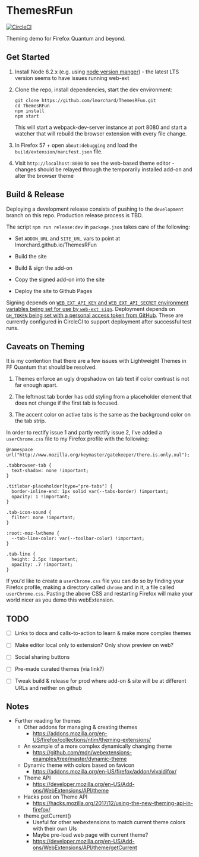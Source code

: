 # ThemesRFun

[![CircleCI](https://circleci.com/gh/lmorchard/ThemesRFun.svg?style=svg)](https://circleci.com/gh/lmorchard/ThemesRFun)

Theming demo for Firefox Quantum and beyond. 

## Get Started

1. Install Node 6.2.x (e.g. using [node version manger][nvm]) - the latest LTS
   version seems to have issues running web-ext

1. Clone the repo, install dependencies, start the dev environment:
   
   ```
   git clone https://github.com/lmorchard/ThemesRFun.git
   cd ThemesRFun
   npm install
   npm start
   ```

   This will start a webpack-dev-server instance at port 8080 and start a
   watcher that will rebuild the browser extension with every file change.

1. In Firefox 57 + open `about:debugging` and load the
   `build/extension/manifest.json` file.

1. Visit `http://localhost:8080` to see the web-based theme editor - changes
   should be relayed through the temporarily installed add-on and alter the
   browser theme

[nvm]: https://github.com/creationix/nvm

## Build & Release

Deploying a development release consists of pushing to the `development` branch
on this repo. Production release process is TBD.

The script `npm run release:dev` in `package.json` takes care of the following:

* Set `ADDON_URL` and `SITE_URL` vars to point at lmorchard.github.io/ThemesRFun

* Build the site

* Build & sign the add-on

* Copy the signed add-on into the site

* Deploy the site to Github Pages

Signing depends on [`WEB_EXT_API_KEY` and `WEB_EXT_API_SECRET` environment
variables being set for use by `web-ext sign`][sign]. Deployment depends on
[`GH_TOKEN` being set with a personal access token from GitHub][ghtoken]. These
are currently configured in CircleCI to support deployment after successful
test runs.

[ghtoken]: https://github.com/settings/tokens
[sign]: https://developer.mozilla.org/en-US/Add-ons/WebExtensions/web-ext_command_reference#web-ext_sign

## Caveats on Theming

It is my contention that there are a few issues with Lightweight Themes in FF
Quantum that should be resolved.

1. Themes enforce an ugly dropshadow on tab text if color contrast is not far
   enough apart.

2. The leftmost tab border has odd styling from a placeholder element that does
   not change if the first tab is focused.

3. The accent color on active tabs is the same as the background color on the
   tab strip.

In order to rectify issue 1 and partly rectify issue 2, I've added a
`userChrome.css` file to my Firefox profile with the following: 

```
@namespace url("http://www.mozilla.org/keymaster/gatekeeper/there.is.only.xul");

.tabbrowser-tab { 
  text-shadow: none !important; 
}

.titlebar-placeholder[type="pre-tabs"] {
  border-inline-end: 1px solid var(--tabs-border) !important;
  opacity: 1 !important;
}

.tab-icon-sound {
  filter: none !important;
}

:root:-moz-lwtheme {
  --tab-line-color: var(--toolbar-color) !important;
}

.tab-line {
  height: 2.5px !important;
  opacity: .7 !important;
}

```

If you'd like to create a `userChrome.css` file you can do so by finding your
Firefox profile, making a directory called `chrome` and in it, a file called
`userChrome.css`. Pasting the above CSS and restarting Firefox will make your
world nicer as you demo this webExtension.

## TODO

- [ ] Links to docs and calls-to-action to learn & make more complex themes

- [ ] Make editor local only to extension? Only show preview on web?

- [ ] Social sharing buttons

- [ ] Pre-made curated themes (via link?)

- [ ] Tweak build & release for prod where add-on & site will be at different
  URLs and neither on github

## Notes

- Further reading for themes
  - Other addons for managing & creating themes
    - https://addons.mozilla.org/en-US/firefox/collections/ntim/theming-extensions/
  - An example of a more complex dynamically changing theme
    - https://github.com/mdn/webextensions-examples/tree/master/dynamic-theme
  - Dynamic theme with colors based on favicon
    - https://addons.mozilla.org/en-US/firefox/addon/vivaldifox/
  - Theme API
    - https://developer.mozilla.org/en-US/Add-ons/WebExtensions/API/theme
  - Hacks post on Theme API
    - https://hacks.mozilla.org/2017/12/using-the-new-theming-api-in-firefox/
  - theme.getCurrent()
    - Useful for other webextensions to match current theme colors with their own UIs
    - Maybe pre-load web page with current theme?
    - https://developer.mozilla.org/en-US/Add-ons/WebExtensions/API/theme/getCurrent
